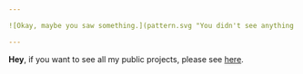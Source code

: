 ```yaml
---

![Okay, maybe you saw something.](pattern.svg "You didn't see anything!")

---
```


**Hey**, if you want to see all my public projects, please see
[here](https://github.com/effective-light?tab=repositories).
